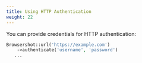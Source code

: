 ```yaml
---
title: Using HTTP Authentication
weight: 22
---
```


You can provide credentials for HTTP authentication:

```php
Browsershot::url('https://example.com')
    ->authenticate('username', 'password')
   ...
```
